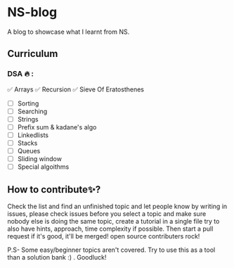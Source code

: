 # NS-blog
A blog to showcase what I learnt from NS. 
## Curriculum
### DSA :fire: :
:white_check_mark: Arrays
:white_check_mark: Recursion
:white_check_mark: Sieve Of Eratosthenes
- [ ] Sorting
- [ ] Searching
- [ ] Strings
- [ ] Prefix sum & kadane's algo
- [ ] Linkedlists
- [ ] Stacks
- [ ] Queues
- [ ] Sliding window
- [ ] Special algoithms
## How to contribute:sparkles:?
Check the list and find an unfinished topic and let people know by writing in issues, please check issues before you select a topic and make sure nobody else is doing the same topic, create a tutorial in a single file try to also have hints, approach, time complexity if possible. Then start a pull request if it's good, it'll be merged! open source contributers rock!

P.S- Some easy/beginner topics aren't covered. Try to use this as a tool than a solution bank :) . Goodluck!
